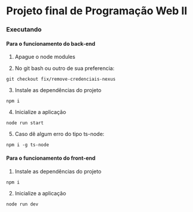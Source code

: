 # Projeto final de Programação Web II

### Executando

#### Para o funcionamento do back-end

1. Apague o node modules

2. No git bash ou outro de sua preferencia:
```
git checkout fix/remove-credenciais-nexus
```

3. Instale as dependências do projeto
```
npm i
```

4. Inicialize a aplicação
```
node run start
```

5. Caso dê algum erro do tipo ts-node:
```
npm i -g ts-node
```

#### Para o funcionamento do front-end
1. Instale as dependências do projeto
```
npm i
```

2. Inicialize a aplicação
```
node run dev
```




